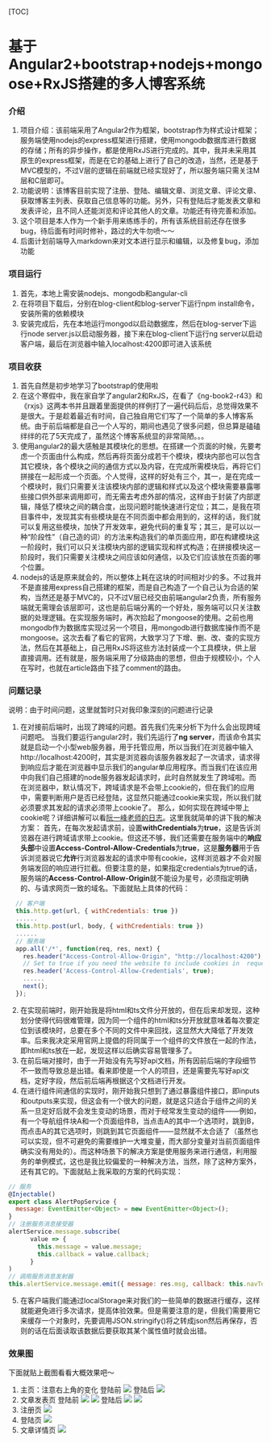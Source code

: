 [TOC]

# 基于Angular2+bootstrap+nodejs+mongoose+RxJS搭建的多人博客系统
### 介绍
1. 项目介绍：该前端采用了Angular2作为框架，bootstrap作为样式设计框架；服务端使用nodejs的express框架进行搭建，使用mongodb数据库进行数据的存储；所有的异步操作，都是使用RxJS进行完成的。其中，我并未采用其原生的express框架，而是在它的基础上进行了自己的改造，当然，还是基于MVC模型的，不过V层的逻辑在前端就已经实现好了，所以服务端只需关注M层和C层即可。
2. 功能说明：该博客目前实现了注册、登陆、编辑文章、浏览文章、评论文章、获取博客主列表、获取自己信息等的功能。另外，只有登陆后才能发表文章和发表评论，且不同人还能浏览和评论其他人的文章。功能还有待完善和添加。
3. 这个项目是本人作为一个新手用来练练手的，所有该系统目前还存在很多bug，待后面有时间时修补，路过的大牛勿喷～～
4. 后面计划前端导入markdown来对文本进行显示和编辑，以及修复bug，添加功能

### 项目运行
1. 首先，本地上需安装nodejs、mongodb和angular-cli
2. 在将项目下载后，分别在blog-client和blog-server下运行npm install命令，安装所需的依赖模块
3. 安装完成后，先在本地运行mongod以启动数据库，然后在blog-server下运行node server.js以启动服务器，接下来在blog-client下运行ng server以启动客户端，最后在浏览器中输入localhost:4200即可进入该系统

### 项目收获
1. 首先自然是初步地学习了bootstrap的使用啦
2. 在这个寒假中，我在家自学了angular2和RxJS，在看了《ng-book2-r43》和《rxjs》这两本书并且跟着里面提供的样例打了一遍代码后后，总觉得效果不是很大。于是趁着最近有时间，自己独自用它们写了一个简单的多人博客系统。由于前后端都是自己一个人写的，期间也遇见了很多问题，但总算是磕磕绊绊的花了5天完成了，虽然这个博客系统显的非常简陋。。。
3. 使用angular2的最大感触是其模块化的思想。在搭建一个页面的时候，先要考虑一个页面由什么构成，然后再将页面分成若干个模块，模块内部也可以包含其它模块，各个模块之间的通信方式以及内容，在完成所需模块后，再将它们拼接在一起形成一个页面。个人觉得，这样的好处有三个，其一，是在完成一个模块时，我们只需要关注该模块内部的逻辑和样式以及这个模块需要暴露哪些接口供外部来调用即可，而无需去考虑外部的情况，这样由于封装了内部逻辑，降低了模块之间的耦合度，出现问题时能快速进行定位；其二，是我在项目事件中，发现其实有些模块是在不同页面中都会用到的，这样的话，我们就可以复用这些模块，加快了开发效率，避免代码的重复写；其三，是可以以一种“阶段性”（自己造的词）的方法来构造我们的单页面应用，即在构建模块这一阶段时，我们可以只关注模块内部的逻辑实现和样式构造；在拼接模块这一阶段时，我们只需要关注模块之间应该如何通信，以及它们应该放在页面的哪个位置。
4. nodejs的话是原来就会的，所以整体上耗在这块的时间相对少的多。不过我并不是直接用express自己搭建的框架，而是自己构造了一个自己认为合适的架构，当然还是基于MVC的，只不过V层已经交由前端angular2负责，所有服务端就无需理会该层即可，这也是前后端分离的一个好处，服务端可以只关注数据的处理逻辑。在实现服务端时，再次拾起了mongoose的使用。之前也用mongodb作为数据库实现过另一个项目，用mongodb进行数据库操作而不是mongoose。这次去看了看它的官网，大致学习了下增、删、改、查的实现方法，然后在其基础上，自己用RxJS将这些方法封装成一个工具模块，供上层直接调用。还有就是，服务端采用了分级路由的思想，但由于规模较小，个人在写时，也就在article路由下挂了comment的路由。

### 问题记录
说明：由于时间问题，这里就暂时只对我印象深刻的问题进行记录
1. 在对接前后端时，出现了跨域的问题。首先我们先来分析下为什么会出现跨域问题吧。
当我们要运行angular2时，我们先运行了**ng server**，而该命令其实就是启动一个小型web服务器，用于托管应用，所以当我们在浏览器中输入http://localhost:4200时，其实是浏览器向该服务器发起了一次请求，请求得到响应后才能在浏览器中显示我们的angular单应用程序。而当我们在该应用中向我们自己搭建的node服务器发起请求时，此时自然就发生了跨域啦。而在浏览器中，默认情况下，跨域请求是不会带上cookie的，但在我们的应用中，需要判断用户是否已经登陆，这显然只能通过cookie来实现，所以我们就必须要求其发起的请求必须带上cookie了。
那么，如何实现在跨域中带上cookie呢？详细讲解可以看[阮一峰老师的日志](http://www.ruanyifeng.com/blog/2016/04/cors.html)。这里我就简单的讲下我的解决方案：
首先，在每次发起请求前，设置**withCredentials**为**true**，这是告诉浏览器在进行跨域请求带上cookie。但这还不够，我们还需要在服务端中的**响应头部**中设置**Access-Control-Allow-Credentials**为**true**，这是**服务器**用于告诉浏览器说它**允许**行浏览器发起的请求中带有cookie，这样浏览器才不会对服务端发回的响应进行拦截。但要注意的是，如果指定credentials为true的话，服务端的**Access-Control-Allow-Origin**就不能设为星号，必须指定明确的、与请求网页一致的域名。下面就贴上具体的代码：
```javascript
  // 客户端
  this.http.get(url, { withCredentials: true })
  ......
  this.http.post(url, body, { withCredentials: true })
  ......
  // 服务端
  app.all('/*', function(req, res, next) {
    res.header("Access-Control-Allow-Origin", "http://localhost:4200");
    // Set to true if you need the website to include cookies in  requests
    res.header('Access-Control-Allow-Credentials', true);
    ......
    next();
  });
```
2. 在实现前端时，刚开始我是将html和ts文件分开放的，但在后来却发现，这种划分使得代码很难管理，因为同一个组件的html和ts分开放就意味着每次要定位到该模块时，总要在多个不同的文件中来回找，这显然大大降低了开发效率。后来我决定采用官网上提倡的将同属于一个组件的文件放在一起的作法，即html和ts放在一起，发现这样以后确实容易管理多了。
3. 在前后端对接时，由于一开始没有先写好api文档，所有因前后端的字段细节不一致而导致总是出错。看来即使是一个人的项目，还是需要先写好api文档，定好字段，然后前后端再根据这个文档进行开发。
4. 在进行组件间通信的实现时，刚开始我只想到了通过暴露组件接口，即inputs和outputs来实现，但这会有一个很大的问题，就是这只适合于组件之间的关系一旦定好后就不会发生变动的场景，而对于经常发生变动的组件——例如，有一个导航组件块A和一个页面组件B，当点击A的其中一个选项时，跳到B，而点击A的其它选项时，则跳到其它页面组件——显然就不太合适了（虽然也可以实现，但不可避免的需要维护一大堆变量，而大部分变量对当前页面组件确实没有用处的）。而这种场景下的解决方案是使用服务来进行通信，利用服务的单例模式，这也是我比较偏爱的一种解决方法，当然，除了这种方案外，还有其它的。下面就贴上我采取的方案的代码实现：
```javascript
// 服务
@Injectable()
export class AlertPopService {
  message: EventEmitter<Object> = new EventEmitter<Object>();
}
// 注册服务消息接受器
alertService.message.subscribe(
      value => {
        this.message = value.message;
        this.callback = value.callback;
      }
)
// 调用服务消息发射器
this.alertService.message.emit({ message: res.msg, callback: this.navToHome.bind(this) });
```
5. 在客户端我们能通过localStorage来对我们的一些简单的数据进行缓存，这样就能避免进行多次请求，提高体验效果。但是需要注意的是，但我们需要用它来缓存一个对象时，先要调用JSON.stringify()将之转成json然后再保存，否则的话在后面读取该数据后要获取其某个属性值时就会出错。

### 效果图
下面就贴上截图看看大概效果吧～
1. 主页：注意右上角的变化
登陆前
![](./screenshot/home-1.png) 
登陆后
![](./screenshot/home-2.png) 
2. 文章发表页
登陆前
![](./screenshot/my-blog-1.png) 
![](./screenshot/my-blog-2.png) 
登陆后
![](./screenshot/my-blog-3.png) 
![](./screenshot/my-blog-4.png) 
3. 注册页
![](./screenshot/register.png) 
4. 登陆页
![](./screenshot/login.png) 
5. 文章详情页
![](./screenshot/article.png) 
